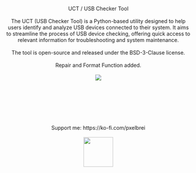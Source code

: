 <p align="center">
UCT / USB Checker Tool
<br/><br/>
The UCT (USB Checker Tool) is a Python-based utility designed to help users identify and analyze USB devices connected to their system.
It aims to streamline the process of USB device checking, offering quick access to relevant information for troubleshooting and system maintenance.
<br/><br/>
The tool is open-source and released under the BSD-3-Clause license.
<br/><br/>
Repair and Format Function added.
<br/><br/>
<img src="https://storage.ko-fi.com/cdn/useruploads/display/7229eda7-abcc-4c94-9691-370457a6b34c_python3.12_8tugxuvxyf.png"/>
<br/><br/>
<br/><br/>
<br/><br/>
<br/><br/>
Support me: https://ko-fi.com/pxelbrei
<br/><br/>
<img src="https://user-images.githubusercontent.com/74038190/213866269-5d00981c-7c98-46d7-8a8e-16f462f15227.gif" width="80" height="80"/>
</p>

